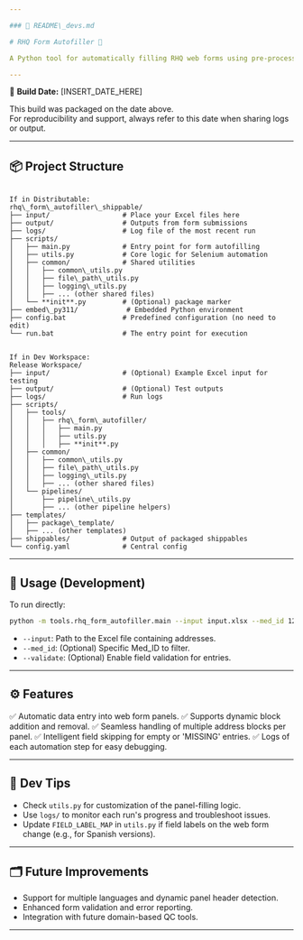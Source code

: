 ```yaml
---

### 📄 README\_devs.md

# RHQ Form Autofiller 🤖

A Python tool for automatically filling RHQ web forms using pre-processed data from an Excel file. Supports both development mode (within the workspace) and a shippable version for distribution.

---
```


📅 **Build Date:** [INSERT_DATE_HERE]

This build was packaged on the date above.  
For reproducibility and support, always refer to this date when sharing logs or output.

---

## 📦 Project Structure

```

If in Distributable:
rhq\_form\_autofiller\_shippable/
├── input/                  # Place your Excel files here
├── output/                 # Outputs from form submissions
├── logs/                   # Log file of the most recent run
├── scripts/
│   ├── main.py             # Entry point for form autofilling
│   ├── utils.py            # Core logic for Selenium automation
│   ├── common/             # Shared utilities
│   │   ├── common\_utils.py
│   │   ├── file\_path\_utils.py
│   │   ├── logging\_utils.py
│   │   ├── ... (other shared files)
│   └── **init**.py         # (Optional) package marker
├── embed\_py311/            # Embedded Python environment
├── config.bat              # Predefined configuration (no need to edit)
└── run.bat                 # The entry point for execution

```
```

If in Dev Workspace:
Release Workspace/
├── input/                  # (Optional) Example Excel input for testing
├── output/                 # (Optional) Test outputs
├── logs/                   # Run logs
├── scripts/
│   ├── tools/
│   │   ├── rhq\_form\_autofiller/
│   │   │   ├── main.py
│   │   │   ├── utils.py
│   │   │   ├── **init**.py
│   ├── common/
│   │   ├── common\_utils.py
│   │   ├── file\_path\_utils.py
│   │   ├── logging\_utils.py
│   │   ├── ... (other shared files)
│   └── pipelines/
│       ├── pipeline\_utils.py
│       ├── ... (other pipeline helpers)
├── templates/
│   ├── package\_template/
│   ├── ... (other templates)
├── shippables/             # Output of packaged shippables
└── config.yaml             # Central config

````

---

## 🚀 Usage (Development)

To run directly:

```bash
python -m tools.rhq_form_autofiller.main --input input.xlsx --med_id 12345
````

* `--input`: Path to the Excel file containing addresses.
* `--med_id`: (Optional) Specific Med\_ID to filter.
* `--validate`: (Optional) Enable field validation for entries.

---

## ⚙️ Features

✅ Automatic data entry into web form panels.
✅ Supports dynamic block addition and removal.
✅ Seamless handling of multiple address blocks per panel.
✅ Intelligent field skipping for empty or 'MISSING' entries.
✅ Logs of each automation step for easy debugging.

---

## 🔧 Dev Tips

* Check `utils.py` for customization of the panel-filling logic.
* Use `logs/` to monitor each run's progress and troubleshoot issues.
* Update `FIELD_LABEL_MAP` in `utils.py` if field labels on the web form change (e.g., for Spanish versions).

---

## 🗂️ Future Improvements

* Support for multiple languages and dynamic panel header detection.
* Enhanced form validation and error reporting.
* Integration with future domain-based QC tools.

---

````